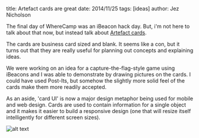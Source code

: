 title: Artefact cards are great
date: 2014/11/25
tags: [ideas]
author: Jez Nicholson

The final day of WhereCamp was an iBeacon hack day. But, i'm not here to talk about that now, but instead talk about <a href="http://artefactshop.com/">Artefact cards</a>​.

The cards are business card sized and blank. It seems like a con, but it turns out that they are really useful for planning out concepts and explaining ideas.

We were working on an idea for a capture-the-flag-style game using iBeacons and I was able to demonstrate by drawing pictures on the cards. I could have used Post-Its, but somehow the slightly more solid​ feel of the cards make them more readily accepted.

As an aside, 'card UI' is now a major design metaphor being used for mobile and web design. Cards are used to contain information for a single object and it makes it easier to build a responsive design (one that will resize itself intelligently for different screen sizes).

![alt text](https://farm9.staticflickr.com/8658/15609837610_82af3455b1_z.jpg "TorBCan")